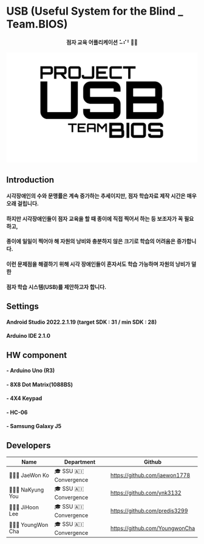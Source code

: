 # USB (Useful System for the Blind _ Team.BIOS)
#### <p align = "center">점자 교육 어플리케이션 ⠥⠎⠃🧑‍🦯
![USB_png](https://github.com/jaewon1778/USB/blob/main/USB%20%EC%BA%98%EB%A6%AC%EA%B7%B8%EB%9E%98%ED%94%BC.png) </p>

## Introduction
#### 시각장애인의 수와 문맹률은 계속 증가하는 추세이지만, 점자 학습자료 제작 시간은 매우 오래 걸립니다.
#### 하지만 시각장애인들이 점자 교육을 할 때 종이에 직접 찍어서 하는 등 보조자가 꼭 필요하고,
#### 종이에 일일이 찍어야 해 자원의 낭비와 충분하지 않은 크기로 학습의 어려움은 증가합니다.
#### 이런 문제점을 해결하기 위해 시각 장애인들이 혼자서도 학습 가능하며 자원의 낭비가 덜한
#### 점자 학습 시스템(USB)를 제안하고자 합니다.

## Settings
#### Android Studio 2022.2.1.19 (target SDK : 31 / min SDK : 28)
#### Arduino IDE 2.1.0

## HW component
#### - Arduino Uno (R3)
#### - 8X8 Dot Matrix(1088BS)
#### - 4X4 Keypad
#### - HC-06
#### - Samsung Galaxy J5

## Developers
| Name | Department | Github |
|-|-|-|
| 👨🏻‍💻 JaeWon Ko | 🎓 SSU 🇦🇮 Convergence | https://github.com/jaewon1778 |
| 👩🏻‍💻 NaKyung You | 🎓 SSU 🇦🇮 Convergence | https://github.com/ynk3132 |
| 👨🏻‍💻 JiHoon Lee | 🎓 SSU 🇦🇮 Convergence | https://github.com/predis3299 |
| 👩🏻‍💻 YoungWon Cha | 🎓 SSU 🇦🇮 Convergence | https://github.com/YoungwonCha |


